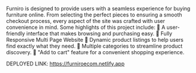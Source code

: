 Furniro is designed to provide users with a seamless experience for buying furniture online. From selecting the perfect pieces to ensuring a smooth checkout process, every aspect of the site was crafted with user convenience in mind.
Some highlights of this project include: 
🔹 A user-friendly interface that makes browsing and purchasing easy.
🔹 Fully Responsive Multi Page Website
🔹 Dynamic product listings to help users find exactly what they need.
🔹 Multiple categories to streamline product discovery. 
🔹 "Add to cart" feature for a convenient shopping experience.


DEPLOYED LINK: https://furniroecom.netlify.app
